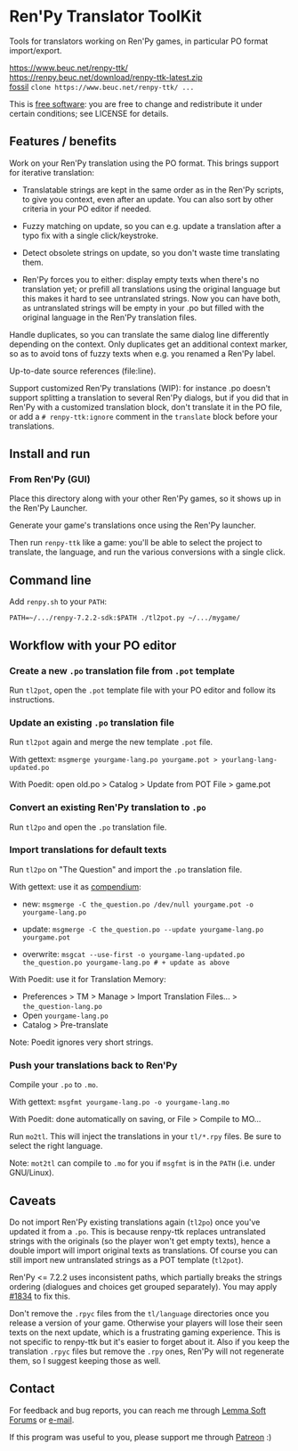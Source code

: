 # Ren'Py Translator ToolKit

Tools for translators working on Ren'Py games, in particular PO format import/export.

<https://www.beuc.net/renpy-ttk/>  
<https://renpy.beuc.net/download/renpy-ttk-latest.zip>  
[fossil](https://www.fossil-scm.org/) `clone https://www.beuc.net/renpy-ttk/ ...`

This is [free software](https://www.gnu.org/philosophy/free-sw.html):
you are free to change and redistribute it under certain conditions;
see LICENSE for details.


## Features / benefits

Work on your Ren'Py translation using the PO format. This brings support for iterative translation:

- Translatable strings are kept in the same order as in the Ren'Py scripts, to give you context, even after an update.  You can also sort by other criteria in your PO editor if needed.

- Fuzzy matching on update, so you can e.g. update a translation after a typo fix with a single click/keystroke.

- Detect obsolete strings on update, so you don't waste time translating them.

- Ren'Py forces you to either: display empty texts when there's no translation yet; or prefill all translations using the original language but this makes it hard to see untranslated strings. Now you can have both, as untranslated strings will be empty in your .po but filled with the original language in the Ren'Py translation files.

Handle duplicates, so you can translate the same dialog line differently depending on the context.  Only duplicates get an additional context marker, so as to avoid tons of fuzzy texts when e.g. you renamed a Ren'Py label.

Up-to-date source references (file:line).

Support customized Ren'Py translations (WIP): for instance .po doesn't support splitting a translation to several Ren'Py dialogs, but if you did that in Ren'Py with a customized translation block, don't translate it in the PO file, or add a `# renpy-ttk:ignore` comment in the `translate` block before your translations.


## Install and run

### From Ren'Py (GUI)

Place this directory along with your other Ren'Py games, so it shows
up in the Ren'Py Launcher.

Generate your game's translations once using the Ren'Py launcher.

Then run `renpy-ttk` like a game: you'll be able to select the project
to translate, the language, and run the various conversions with a
single click.


## Command line

Add `renpy.sh` to your `PATH`:

`PATH=~/.../renpy-7.2.2-sdk:$PATH ./tl2pot.py ~/.../mygame/`


## Workflow with your PO editor

### Create a new `.po` translation file from `.pot` template

Run `tl2pot`, open the `.pot` template file with your PO editor and follow its instructions.

### Update an existing `.po` translation file

Run `tl2pot` again and merge the new template `.pot` file.

With gettext: `msgmerge yourgame-lang.po yourgame.pot > yourlang-lang-updated.po`

With Poedit: open old.po > Catalog > Update from POT File > game.pot

### Convert an existing Ren'Py translation to `.po`

Run `tl2po` and open the `.po` translation file.

### Import translations for default texts

Run `tl2po` on "The Question" and import the `.po` translation file.

With gettext: use it as [compendium](https://www.gnu.org/software/gettext/manual/html_node/Using-Compendia.html#Using-Compendia):

- new:       `msgmerge -C the_question.po /dev/null yourgame.pot -o yourgame-lang.po`

- update:    `msgmerge -C the_question.po --update yourgame-lang.po yourgame.pot`

- overwrite: `msgcat --use-first -o yourgame-lang-updated.po the_question.po yourgame-lang.po # + update as above`

With Poedit: use it for Translation Memory:

- Preferences > TM > Manage > Import Translation Files... > `the_question-lang.po`
- Open `yourgame-lang.po`
- Catalog > Pre-translate

Note: Poedit ignores very short strings.

### Push your translations back to Ren'Py

Compile your `.po` to `.mo`.

With gettext: `msgfmt yourgame-lang.po -o yourgame-lang.mo`

With Poedit: done automatically on saving, or File > Compile to MO...

Run `mo2tl`. This will inject the translations in your `tl/*.rpy` files. Be sure to select the right language.

Note: `mot2tl` can compile to `.mo` for you if `msgfmt` is in the
`PATH` (i.e. under GNU/Linux).


## Caveats

Do not import Ren'Py existing translations again (`tl2po`) once you've
updated it from a `.po`. This is because renpy-ttk replaces
untranslated strings with the originals (so the player won't get empty
texts), hence a double import will import original texts as
translations.  Of course you can still import new untranslated strings
as a POT template (`tl2pot`).

Ren'Py <= 7.2.2 uses inconsistent paths, which partially breaks the
strings ordering (dialogues and choices get grouped separately).  You
may apply [#1834](https://github.com/renpy/renpy/pull/1834) to fix
this.

Don't remove the `.rpyc` files from the `tl/language` directories once
you release a version of your game.  Otherwise your players will lose
their seen texts on the next update, which is a frustrating gaming
experience.  This is not specific to renpy-ttk but it's easier to
forget about it.  Also if you keep the translation `.rpyc` files but
remove the `.rpy` ones, Ren'Py will not regenerate them, so I suggest
keeping those as well.


## Contact

For feedback and bug reports, you can reach me through
[Lemma Soft Forums](https://lemmasoft.renai.us/forums/viewtopic.php?f=32&t=55318)
or [e-mail](mailto:beuc@beuc.net).

If this program was useful to you, please support me through
[Patreon](https://www.beuc.net/donate/) :)
